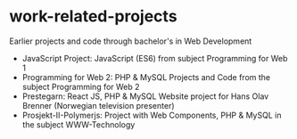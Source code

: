 # work-related-projects
Earlier projects and code through bachelor's in Web Development

- JavaScript Project: JavaScript (ES6) from subject Programming for Web 1
- Programming for Web 2: PHP & MySQL Projects and Code from the subject Programming for Web 2
- Prestegarn: React JS, PHP & MySQL Website project for Hans Olav Brenner (Norwegian television presenter)
- Prosjekt-II-Polymerjs: Project with Web Components, PHP & MySQL in the subject WWW-Technology
